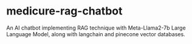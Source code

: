 # medicure-rag-chatbot
An AI chatbot implementing RAG technique with Meta-Llama2-7b Large Language Model, along with langchain and pinecone vector databases.
